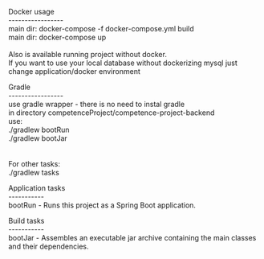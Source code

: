 
Docker usage<br>
-----------------<br>
main dir: docker-compose -f docker-compose.yml build <br>
main dir: docker-compose up <br><br>
Also is available running project without docker.<br>
If you want to use your local database without dockerizing mysql just change application/docker environment

Gradle<br>
-----------------<br>
use gradle wrapper - there is no need to instal gradle<br>
in directory competenceProject/competence-project-backend<br>
use:<br>
./gradlew bootRun<br>
./gradlew bootJar<br>
<br><br>
For other tasks:<br>
./gradlew tasks<br>

Application tasks<br>
-----------<br>
bootRun - Runs this project as a Spring Boot application.<br>

Build tasks<br>
-----------<br>
bootJar - Assembles an executable jar archive containing the main classes and their dependencies.<br>




